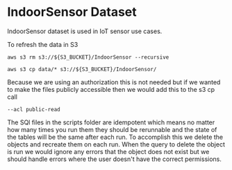 
# IndoorSensor Dataset


IndoorSensor dataset is used in IoT sensor use cases.


To refresh the data in S3

```
aws s3 rm s3://${S3_BUCKET}/IndoorSensor --recursive   

aws s3 cp data/* s3://${S3_BUCKET}/IndoorSensor/ 

```
Because we are using an authorization this is not needed but if we wanted to make the files publicly accessible then we would add this to the s3 cp call
```
--acl public-read    
```


The SQl files in the scripts folder are idempotent which means no matter how many times you run
them they should be rerunnable and the state of the tables will be the same after each run.
To accomplish this we delete the objects and recreate them on each run.
When the query to delete the object is run we would ignore any errors that the object does not exist but
we should handle errors where the user doesn't have the correct permissions.





